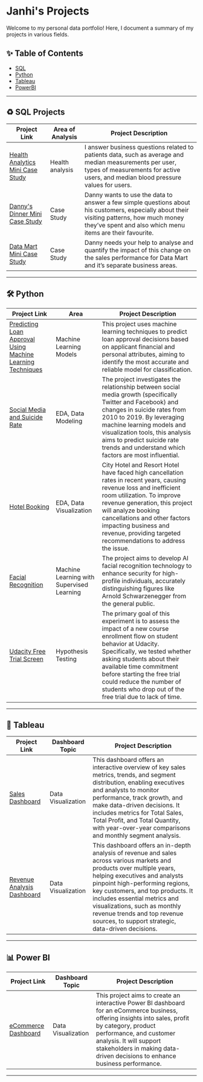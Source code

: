 # Janhi's Projects

Welcome to my personal data portfolio! Here, I document a summary of my projects in various fields.

## ✨ Table of Contents
- [SQL](#sql-projects)
- [Python](#python)
- [Tableau](#tableau)
- [PowerBI](#power-bi)

---

## ♻️ SQL Projects

| Project Link | Area of Analysis | Project Description |
|--------------|------------------|----------------------|
| [Health Analytics Mini Case Study](https://github.com/Janhi2004/Health-Analytics-Case-Study/blob/main/README.md) | Health analysis | I answer business questions related to patients data, such as average and median measurements per user, types of measurements for active users, and median blood pressure values for users. |
| [Danny's Dinner Mini Case Study](https://github.com/Janhi2004/Danny-s-Dinner) | Case Study | Danny wants to use the data to answer a few simple questions about his customers, especially about their visiting patterns, how much money they’ve spent and also which menu items are their favourite. |
| [Data Mart Mini Case Study](https://github.com/Janhi2004/Data-Mart) | Case Study | Danny needs your help to analyse and quantify the impact of this change on the sales performance for Data Mart and it’s separate business areas.|

---

## 🛠️ Python

| Project Link | Area | Project Description |
|--------------|---------|----------------------|
| [Predicting Loan Approval Using Machine Learning Techniques](https://github.com/janhiong/loan_approval) | Machine Learning Models | This project uses machine learning techniques to predict loan approval decisions based on applicant financial and personal attributes, aiming to identify the most accurate and reliable model for classification. |
| [Social Media and Suicide Rate](https://github.com/Janhi2004/Social-Media-and-Suicide-Rate) | EDA, Data Modeling | The project investigates the relationship between social media growth (specifically Twitter and Facebook) and changes in suicide rates from 2010 to 2019. By leveraging machine learning models and visualization tools, this analysis aims to predict suicide rate trends and understand which factors are most influential. |
| [Hotel Booking](https://github.com/Janhi2004/Hotel-Booking---End-to-End-Project---Python) | EDA, Data Visualization | City Hotel and Resort Hotel have faced high cancellation rates in recent years, causing revenue loss and inefficient room utilization. To improve revenue generation, this project will analyze booking cancellations and other factors impacting business and revenue, providing targeted recommendations to address the issue.|
| [Facial Recognition](https://github.com/Janhi2004/Facial-Recognition) | Machine Learning with Supervised Learning | The project aims to develop AI facial recognition technology to enhance security for high-profile individuals, accurately distinguishing figures like Arnold Schwarzenegger from the general public.|
| [Udacity Free Trial Screen](https://github.com/Janhi2004/Udacity-Free-Trial-Screen) | Hypothesis Testing | The primary goal of this experiment is to assess the impact of a new course enrollment flow on student behavior at Udacity. Specifically, we tested whether asking students about their available time commitment before starting the free trial could reduce the number of students who drop out of the free trial due to lack of time. |

---

## 🌟 Tableau

| Project Link | Dashboard Topic | Project Description |
|--------------|------------------|----------------------|
| [Sales Dashboard](https://github.com/Janhi2004/Sales-Dashboard/blob/main/README.md) | Data Visualization | This dashboard offers an interactive overview of key sales metrics, trends, and segment distribution, enabling executives and analysts to monitor performance, track growth, and make data-driven decisions. It includes metrics for Total Sales, Total Profit, and Total Quantity, with year-over-year comparisons and monthly segment analysis.|
| [Revenue Analysis Dashboard](https://github.com/Janhi2004/Revenue-Analysis/blob/main/README.md) | Data Visualization | This dashboard offers an in-depth analysis of revenue and sales across various markets and products over multiple years, helping executives and analysts pinpoint high-performing regions, key customers, and top products. It includes essential metrics and visualizations, such as monthly revenue trends and top revenue sources, to support strategic, data-driven decisions.|

---
## 📊 Power BI

| Project Link | Dashboard Topic | Project Description |
|--------------|------------------|----------------------|
| [eCommerce Dashboard](https://github.com/Janhi2004/eCommerce-Data-Visualization-PowerBI) | Data Visualization | This project aims to create an interactive Power BI dashboard for an eCommerce business, offering insights into sales, profit by category, product performance, and customer analysis. It will support stakeholders in making data-driven decisions to enhance business performance.|

---


